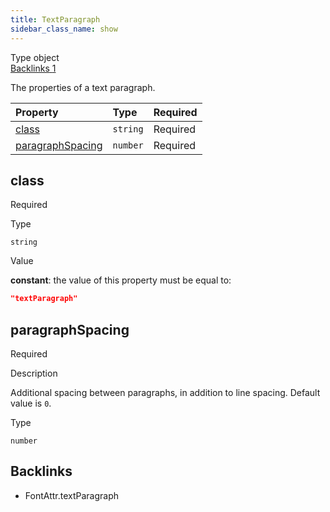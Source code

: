 ```yaml
---
title: TextParagraph
sidebar_class_name: show
---
```


<div className="section-badges">

<div className="badge type">
        <span className="label">Type</span>
        <span className="value">object</span>
      </div>

<a href="#backlinks" className="badge backlinks">
          <span className="label">Backlinks</span>
          <span className="value">1</span>
        </a>

</div>

The properties of a text paragraph.

<div className="property-preview">

<div className="property-table">

| Property                              | Type     | Required                                            |
| :------------------------------------ | :------- | :-------------------------------------------------- |
| [class](#class)                       | `string` | <span className="property-required">Required</span> |
| [paragraphSpacing](#paragraphspacing) | `number` | <span className="property-required">Required</span> |

</div>

</div>

<div className="property">

<div className="property-heading">

## class

<span className="property-required">Required</span>

</div>

<div className="property-item">

Type

`string`

</div>

<div className="property-item">

Value

<div className="value-description">

**constant**: the value of this property must be equal to:

```json
"textParagraph"
```

</div>

</div>

</div>

<div className="property">

<div className="property-heading">

## paragraphSpacing

<span className="property-required">Required</span>

</div>

<div className="property-item">

Description

Additional spacing between paragraphs, in addition to line spacing.
Default value is `0`.

</div>

<div className="property-item">

Type

`number`

</div>

</div>

<div id="backlinks" className="section-backlinks">

<div className="backlinks-title"><h2>Backlinks</h2></div>

<ul className="backlinks-list">

<li className="backlink">
      <Link to='/specs/vectorgraphics/font-attr#textparagraph'>FontAttr.textParagraph</Link>
      </li>

</ul>

</div>

